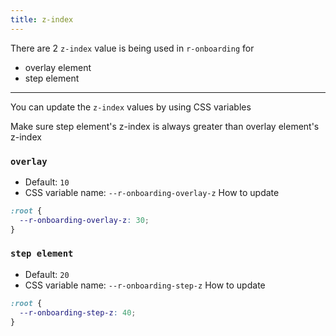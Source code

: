 ```yaml
---
title: z-index
---
```

There are 2 `z-index` value is being used in `r-onboarding` for
- overlay element
- step element
---
You can update the `z-index` values by using CSS variables

<alert type="info">
Make sure step element's z-index is always greater than overlay element's z-index
</alert>

### `overlay`
- Default: `10`
- CSS variable name: `--r-onboarding-overlay-z`
How to update
```css
:root {
  --r-onboarding-overlay-z: 30;
}
```

### `step element`
- Default: `20`
- CSS variable name: `--r-onboarding-step-z`
How to update
```css
:root {
  --r-onboarding-step-z: 40;
}
```


